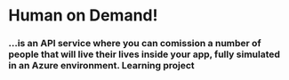 # Human on Demand! 
### ...is an API service where you can comission a number of people that will live their lives inside your app, fully simulated in an Azure environment. Learning project

